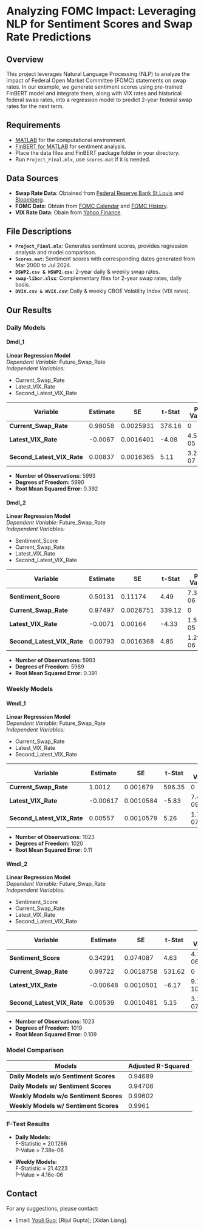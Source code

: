 # Analyzing FOMC Impact: Leveraging NLP for Sentiment Scores and Swap Rate Predictions

## Overview

This project leverages Natural Language Processing (NLP) to analyze the impact of Federal Open Market Committee (FOMC) statements on swap rates. In our example, we generate sentiment scores using pre-trained FinBERT model and integrate them, along with VIX rates and historical federal swap rates, into a regression model to predict 2-year federal swap rates for the next term.

## Requirements

- [MATLAB](https://www.mathworks.com/products/matlab.html) for the computational environment.
- [FinBERT for MATLAB](https://github.com/matlab-deep-learning/transformer-models) for sentiment analysis.
- Place the data files and FinBERT package folder in your directory.
- Run `Project_Final.mlx`, use `scores.mat` if it is needed.

## Data Sources

- **Swap Rate Data**: Obtained from [Federal Reserve Bank St.Louis](https://fred.stlouisfed.org/categories/32299) and [Bloomberg](https://www.bloomberg.com/professional/products/bloomberg-terminal/).
- **FOMC Data**: Obtain from [FOMC Calendar](https://www.federalreserve.gov/monetarypolicy/fomccalendars.htm) and [FOMC History](https://www.federalreserve.gov/monetarypolicy/fomc_historical_year.htm).
- **VIX Rate Data**: Obain from [Yahoo Finance](https://finance.yahoo.com/quote/%5EVIX/history/).

## File Descriptions

- **`Project_Final.mlx`**: Generates sentiment scores, provides regression analysis and model comparison.
- **`Scores.mat`**: Sentiment scores with corresponding dates generated from Mar 2000 to Jul 2024.
- **`DSWP2.csv & WSWP2.csv`**: 2-year daily & weekly swap rates.
- **`swap-libor.xlsx`**: Complementary files for 2-year swap rates, daily basis.
- **`DVIX.csv & WVIX.csv`**: Daily & weekly CBOE Volatility Index (VIX rates).

## Our Results

### Daily Models

#### Dmdl_1
**Linear Regression Model**  
*Dependent Variable:* Future_Swap_Rate  
*Independent Variables:*  
- Current_Swap_Rate  
- Latest_VIX_Rate  
- Second_Latest_VIX_Rate

| Variable                 | Estimate | SE       | t-Stat  | p-Value      |
|--------------------------|----------|----------|---------|--------------|
| **Current_Swap_Rate**     | 0.98058  | 0.0025931| 378.16  | 0            |
| **Latest_VIX_Rate**       | -0.0067  | 0.0016401| -4.08   | 4.51e-05     |
| **Second_Latest_VIX_Rate**| 0.00837  | 0.0016365| 5.11    | 3.25e-07     |

- **Number of Observations:** 5993  
- **Degrees of Freedom:** 5990  
- **Root Mean Squared Error:** 0.392

#### Dmdl_2
**Linear Regression Model**  
*Dependent Variable:* Future_Swap_Rate  
*Independent Variables:*  
- Sentiment_Score  
- Current_Swap_Rate  
- Latest_VIX_Rate  
- Second_Latest_VIX_Rate

| Variable                 | Estimate | SE       | t-Stat  | p-Value      |
|--------------------------|----------|----------|---------|--------------|
| **Sentiment_Score**       | 0.50131  | 0.11174  | 4.49    | 7.38e-06     |
| **Current_Swap_Rate**     | 0.97497  | 0.0028751| 339.12  | 0            |
| **Latest_VIX_Rate**       | -0.0071  | 0.00164  | -4.33   | 1.51e-05     |
| **Second_Latest_VIX_Rate**| 0.00793  | 0.0016368| 4.85    | 1.29e-06     |

- **Number of Observations:** 5993  
- **Degrees of Freedom:** 5989  
- **Root Mean Squared Error:** 0.391

### Weekly Models

#### Wmdl_1
**Linear Regression Model**  
*Dependent Variable:* Future_Swap_Rate  
*Independent Variables:*  
- Current_Swap_Rate  
- Latest_VIX_Rate  
- Second_Latest_VIX_Rate

| Variable                 | Estimate | SE       | t-Stat  | p-Value      |
|--------------------------|----------|----------|---------|--------------|
| **Current_Swap_Rate**     | 1.0012   | 0.001679 | 596.35  | 0            |
| **Latest_VIX_Rate**       | -0.00617 | 0.0010584| -5.83   | 7.47e-09     |
| **Second_Latest_VIX_Rate**| 0.00557  | 0.0010579| 5.26    | 1.72e-07     |

- **Number of Observations:** 1023  
- **Degrees of Freedom:** 1020  
- **Root Mean Squared Error:** 0.11

#### Wmdl_2
**Linear Regression Model**  
*Dependent Variable:* Future_Swap_Rate  
*Independent Variables:*  
- Sentiment_Score  
- Current_Swap_Rate  
- Latest_VIX_Rate  
- Second_Latest_VIX_Rate

| Variable                 | Estimate | SE       | t-Stat  | p-Value      |
|--------------------------|----------|----------|---------|--------------|
| **Sentiment_Score**       | 0.34291  | 0.074087 | 4.63    | 4.16e-06     |
| **Current_Swap_Rate**     | 0.99722  | 0.0018758| 531.62  | 0            |
| **Latest_VIX_Rate**       | -0.00648 | 0.0010501| -6.17   | 9.70e-10     |
| **Second_Latest_VIX_Rate**| 0.00539  | 0.0010481| 5.15    | 3.18e-07     |

- **Number of Observations:** 1023  
- **Degrees of Freedom:** 1019  
- **Root Mean Squared Error:** 0.109

### Model Comparison

| Models                                | Adjusted R-Squared |
|---------------------------------------|--------------------|
| **Daily Models w/o Sentiment Scores** | 0.94689            |
| **Daily Models w/ Sentiment Scores**  | 0.94706            |
| **Weekly Models w/o Sentiment Scores**| 0.99602            |
| **Weekly Models w/ Sentiment Scores** | 0.9961             |

### F-Test Results

- **Daily Models:**  
  F-Statistic = 20.1266  
  P-Value = 7.38e-06  

- **Weekly Models:**  
  F-Statistic = 21.4223  
  P-Value = 4.16e-06

## Contact

For any suggestions, please contact:

- Email: [Youli Guo](mailto:youliguo0530@gmail.com); [Rijul Gupta]; [Xidan Liang].
